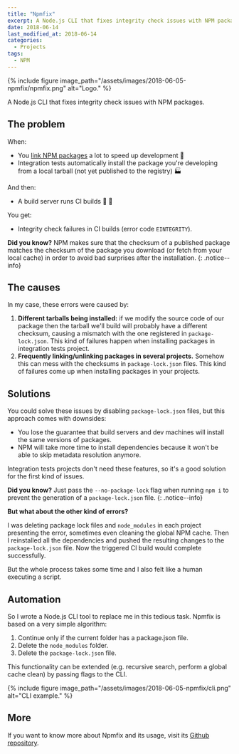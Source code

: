 ```yaml
---
title: "Npmfix"
excerpt: A Node.js CLI that fixes integrity check issues with NPM packages.
date: 2018-06-14
last_modified_at: 2018-06-14
categories:
  - Projects
tags:
  - NPM
---
```


{% include figure image_path="/assets/images/2018-06-05-npmfix/npmfix.png" alt="Logo." %}

A Node.js CLI that fixes integrity check issues with NPM packages.

## The problem

When:

- You [link NPM packages](https://docs.npmjs.com/cli/link) a lot to speed up development :rocket:
- Integration tests automatically install the package you're developing from a local tarball (not yet published to the registry) :factory:

And then:

- A build server runs CI builds :wrench: :hammer:

You get:

- Integrity check failures in CI builds (error code `EINTEGRITY`).

**Did you know?** NPM makes sure that the checksum of a published package matches the checksum of the package you download (or fetch from your local cache) in order to avoid bad surprises after the installation.
{: .notice--info}

## The causes

In my case, these errors were caused by:

1. **Different tarballs being installed:** if we modify the source code of our package then the tarball we'll build will probably have a different checksum, causing a mismatch with the one registered in `package-lock.json`. This kind of failures happen when installing packages in integration tests project.
2. **Frequently linking/unlinking packages in several projects.** Somehow this can mess with the checksums in `package-lock.json` files. This kind of failures come up when installing packages in your projects.

## Solutions

You could solve these issues by disabling `package-lock.json` files, but this approach comes with downsides:

- You lose the guarantee that build servers and dev machines will install the same versions of packages.
- NPM will take more time to install dependencies because it won't be able to skip metadata resolution anymore.

Integration tests projects don't need these features, so it's a good solution for the first kind of issues.

**Did you know?** Just pass the `--no-package-lock` flag when running `npm i` to prevent the generation of a `package-lock.json` file.
{: .notice--info}

**But what about the other kind of errors?**

I was deleting package lock files and `node_modules` in each project presenting the error, sometimes even cleaning the global NPM cache. Then I reinstalled all the dependencies and pushed the resulting changes to the `package-lock.json` file. Now the triggered CI build would complete successfully.

But the whole process takes some time and I also felt like a human executing a script.

## Automation

So I wrote a Node.js CLI tool to replace me in this tedious task. Npmfix is based on a very simple algorithm:

1. Continue only if the current folder has a package.json file.
2. Delete the `node_modules` folder.
3. Delete the `package-lock.json` file.

This functionality can be extended (e.g. recursive search, perform a global cache clean) by passing flags to the CLI.

{% include figure image_path="/assets/images/2018-06-05-npmfix/cli.png" alt="CLI example." %}

## More

If you want to know more about Npmfix and its usage, visit its [Github repository](https://github.com/labarilem/npmfix).